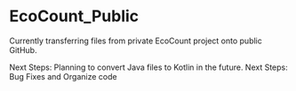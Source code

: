 # EcoCount_Public

Currently transferring files from private EcoCount project onto public GitHub.

Next Steps: Planning to convert Java files to Kotlin in the future.
Next Steps: Bug Fixes and Organize code
